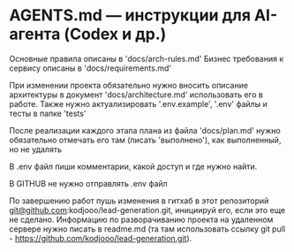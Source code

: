 # AGENTS.md — инструкции для AI-агента (Codex и др.)

Основные правила  описаны в 'docs/arch-rules.md'
Бизнес требования к сервису описаны в 'docs/requirements.md'

При изменении проекта обязательно нужно вносить описание архитектуры в документ 'docs/architecture.md' использовать его в работе. Также нужно актуализировать '.env.example', '.env' файлы и тесты в папке 'tests'

После реализации каждого этапа плана из файла 'docs/plan.md' нужно обязательно отмечать его там (писать 'выполнено'), как выполненный, но не удалять

В .env файл пиши комментарии, какой доступ и где нужно найти.

В GITHUB не нужно отправлять .env файл 

По завершению работ пушь изменения в гитхаб в этот репозиторий git@github.com:kodjooo/lead-generation.git, инициируй его, если это еще не сделано. Информацию по разворачиванию проекта на удаленном сервере нужно писать в readme.md (та там использовать ссылку git pull  - https://github.com/kodjooo/lead-generation.git).